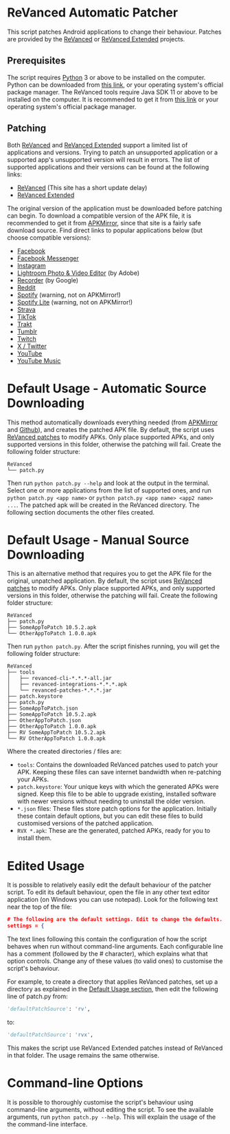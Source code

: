# ReVanced Automatic Patcher
This script patches Android applications to change their behaviour. Patches are provided by the [ReVanced](https://github.com/revanced/revanced-patches) or [ReVanced Extended](https://github.com/inotia00/revanced-patches) projects.

## Prerequisites
The script requires [Python](https://en.wikipedia.org/wiki/Python_(programming_language)) 3 or above to be installed on the computer. Python can be downloaded from [this link](https://www.python.org/downloads), or your operating system's official package manager. The ReVanced tools require Java SDK 11 or above to be installed on the computer. It is recommended to get it from [this link](https://www.azul.com/downloads/?package=jdk#zulu) or your operating system's official package manager.

## Patching
Both [ReVanced](https://github.com/ReVanced) and [ReVanced Extended](https://github.com/inotia00/) support a limited list of applications and versions. Trying to patch an unsupported application or a supported app's unsupported version will result in errors. The list of supported applications and their versions can be found at the following links:

* [ReVanced](https://revanced.app/patches) (This site has a short update delay)
* [ReVanced Extended](https://github.com/inotia00/revanced-patches#readme)

The original version of the application must be downloaded before patching can begin. To download a compatible version of the APK file, it is recommended to get it from [APKMirror](https://www.apkmirror.com/), since that site is a fairly safe download source. Find direct links to popular applications below (but choose compatible versions):

* [Facebook](https://www.apkmirror.com/apk/facebook-2/facebook/)
* [Facebook Messenger](https://www.apkmirror.com/apk/facebook-2/messenger/)
* [Instagram](https://www.apkmirror.com/apk/instagram/instagram-instagram/)
* [Lightroom Photo & Video Editor](https://www.apkmirror.com/apk/adobe/lightroom/) (by Adobe)
* [Recorder](https://www.apkmirror.com/apk/google-inc/google-recorder/) (by Google)
* [Reddit](https://www.apkmirror.com/apk/redditinc/reddit/)
* [Spotify](https://apkpure.com/spotify-music-and-podcasts-for-android/com.spotify.music) (warning, not on APKMirror!)
* [Spotify Lite](https://apkpure.com/spotify-lite/com.spotify.lite) (warning, not on APKMirror!)
* [Strava](https://www.apkmirror.com/apk/strava-inc/strava-running-and-cycling-gps/)
* [TikTok](https://www.apkmirror.com/apk/tiktok-pte-ltd/tik-tok/)
* [Trakt](https://www.apkmirror.com/apk/trakt/trakt/)
* [Tumblr](https://www.apkmirror.com/apk/tumblr-inc/tumblr/)
* [Twitch](https://www.apkmirror.com/apk/twitch-interactive-inc/twitch/)
* [X / Twitter](https://www.apkmirror.com/apk/x-corp/twitter/)
* [YouTube](https://www.apkmirror.com/apk/google-inc/youtube/)
* [YouTube Music](https://www.apkmirror.com/apk/google-inc/youtube-music/)

# Default Usage - Automatic Source Downloading
This method automatically downloads everything needed (from [APKMirror](https://www.apkmirror.com) and [Github](https://github.com)), and creates the patched APK file. By default, the script uses [ReVanced patches](https://github.com/ReVanced/revanced-patches) to modify APKs. Only place supported APKs, and only supported versions in this folder, otherwise the patching will fail. Create the following folder structure:

```
ReVanced
└── patch.py
```

Then run `python patch.py --help` and look at the output in the terminal. Select one or more applications from the list of supported ones, and run `python patch.py <app name>` or `python patch.py <app name> <app2 name> ...`. The patched apk will be created in the ReVanced directory. The following section documents the other files created.

# Default Usage - Manual Source Downloading
This is an alternative method that requires you to get the APK file for the original, unpatched application. By default, the script uses [ReVanced patches](https://github.com/ReVanced/revanced-patches) to modify APKs. Only place supported APKs, and only supported versions in this folder, otherwise the patching will fail. Create the following folder structure:

```
ReVanced
├── patch.py
├── SomeAppToPatch 10.5.2.apk
└── OtherAppToPatch 1.0.0.apk
```

Then run `python patch.py`. After the script finishes running, you will get the following folder structure:

```
ReVanced
├── tools
│   ├── revanced-cli-*.*.*-all.jar
│   ├── revanced-integrations-*.*.*.apk
│   └── revanced-patches-*.*.*.jar
├── patch.keystore
├── patch.py
├── SomeAppToPatch.json
├── SomeAppToPatch 10.5.2.apk
├── OtherAppToPatch.json
├── OtherAppToPatch 1.0.0.apk
├── RV SomeAppToPatch 10.5.2.apk
└── RV OtherAppToPatch 1.0.0.apk
```

Where the created directories / files are:

* `tools`: Contains the downloaded ReVanced patches used to patch your APK. Keeping these files can save internet bandwidth when re-patching your APKs.
* `patch.keystore`: Your unique keys with which the generated APKs were signed. Keep this file to be able to upgrade existing, installed software with newer versions without needing to uninstall the older version.
* `*.json` files: These files store patch options for the application. Initially these contain default options, but you can edit these files to build customised versions of the patched application.
* `RVX *.apk`: These are the generated, patched APKs, ready for you to install them.

# Edited Usage

It is possible to relatively easily edit the default behaviour of the patcher script. To edit its default behaviour, open the file in any other text editor application (on Windows you can use notepad). Look for the following text near the top of the file:

```json
# The following are the default settings. Edit to change the defaults.
settings = {
```

The text lines following this contain the configuration of how the script behaves when run without command-line arguments. Each configurable line has a comment (followed by the # character), which explains what that option controls. Change any of these values (to valid ones) to customise the script's behaviour.

For example, to create a directory that applies ReVanced patches, set up a directory as explained in the [Default Usage section](#default-usage), then edit the following line of patch.py from:

```py
'defaultPatchSource': 'rv',
```

to:

```py
'defaultPatchSource': 'rvx',
```

This makes the script use ReVanced Extended patches instead of ReVanced in that folder. The usage remains the same otherwise.

# Command-line Options

It is possible to thoroughly customise the script's behaviour using command-line arguments, without editing the script. To see the available arguments, run `python patch.py --help`. This will explain the usage of the the command-line interface.
